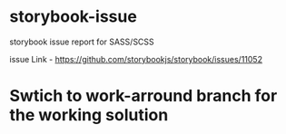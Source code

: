 # storybook-issue
storybook issue report for SASS/SCSS

issue Link - https://github.com/storybookjs/storybook/issues/11052

# Swtich to work-arround branch for the working solution
